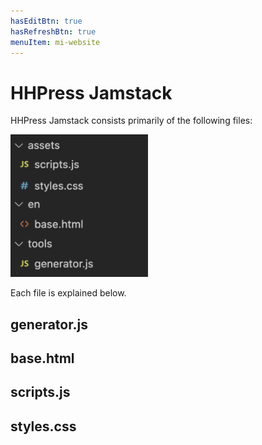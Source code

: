 ```yaml
---
hasEditBtn: true
hasRefreshBtn: true
menuItem: mi-website
---
```


# HHPress Jamstack

HHPress Jamstack consists primarily of the following files:

<div><img src="hhpress-files.png" class="img-fluid d-block" width="220" height="228"loading="lazy"></div>

Each file is explained below.

## generator.js

## base.html

## scripts.js

## styles.css 